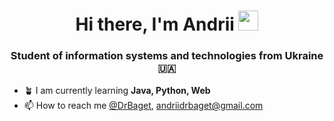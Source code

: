 
<h1 align="center">Hi there, I'm <a>Andrii</a> <img src="https://github.com/blackcater/blackcater/raw/main/images/Hi.gif" height="32"/></h1><h3 align="center">Student of information systems and technologies from Ukraine 🇺🇦</h3>


- 🪴 I am currently learning **Java, Python, Web**
- 📫 How to reach me [@DrBaget](https://discordapp.com/users/918866065566597153/), andriidrbaget@gmail.com

